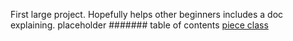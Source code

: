First large project. Hopefully helps other beginners includes a doc explaining. 
placeholder
####### table of contents
[piece class](#header)

